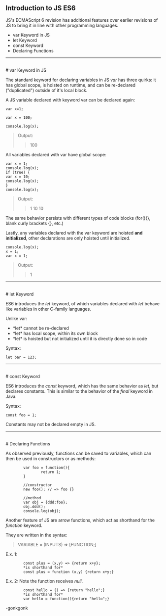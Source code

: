 ## Introduction to JS ES6

JS's ECMAScript 6 revision has additional features over earlier revisions of JS to bring it in line with other programming languages.

* var Keyword in JS
* let Keyword
* const Keyword
* Declaring Functions

---
<br>
# var Keyword in JS

The standard keyword for declaring variables in JS *var* has three quirks: it has global scope, is hoisted on runtime, and can be re-declared ("duplicated") outside of it's local block.

A JS variable declared with keyword var can be declared again:
<pre><code class="language-javascript">var x=1;

var x = 100;

console.log(x);
</code></pre>

>Output:
>>100

All variables declared with var have global scope:
<pre><code class="language-javascript">var x = 1;
console.log(x);
if (true) {
var x = 10;
console.log(x);
}
console.log(x);
</code></pre>

>Output:
>>1
>>10
>>10

The same behavior persists with different types of code blocks (for(){}, blank curly brackets {}, etc.)

Lastly, any variables declared with the var keyword are hoisted **and initialized**, other declarations are only hoisted until initialized.
<pre><code class="language-javascript">console.log(x);
x = 1;
var x = 1;
</code></pre>

>Output:
>>1

---
<br>
# let Keyword

ES6 introduces the *let* keyword, of which variables declared with *let* behave like variables in other C-family languages.

Unlike var:
<ul>
<li>*let* cannot be re-declared</li>
<li>*let* has local scope, within its own block</li>
<li>*let* is hoisted but not initialized until it is directly done so in code</li>
</ul>

Syntax:
<pre><code class="language-javascript">let bar = 123;
</code></pre>

---
<br>
# const Keyword

ES6 introduces the *const* keyword, which has the same behavior as *let*, but declares constants. This is similar to the behavior of the *final* keyword in Java.

Syntax:
<pre><code class="language-javascript">const foo = 1;
</code></pre>

Constants may not be declared empty in JS.

---
<br>
# Declaring Functions

As observed previously, functions can be saved to variables, which can then be used in constructors or as methods:

<pre><code class="language-javascript">        var foo = function(){
                return 1;
        }

        //constructor
        new foo(); // => foo {}

        //method
        var obj = {ddd:foo};
        obj.ddd();
        console.log(obj);
</code></pre>

Another feature of JS are arrow functions, which act as shorthand for the *function* keyword.

They are written in the syntax:
> VARIABLE = (INPUTS) => [FUNCTION;]

E.x. 1:
<pre><code class="language-javascript">        const plus = (x,y) => {return x+y};
        *is shorthand for*
        const plus = function (x,y) {return x+y;}
</code></pre>

E.x. 2: Note the function receives *null*.
<pre><code class="language-javascript">        const hello = () => {return "hello";}
        *is shorthand for*
        var hello = function(){return "hello";}
</code></pre>


-gonkgonk
